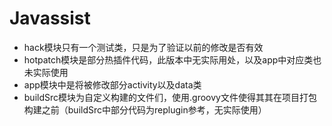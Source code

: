# Javassist
- hack模块只有一个测试类，只是为了验证以前的修改是否有效
- hotpatch模块是部分热插件代码，此版本中无实际用处，以及app中对应类也未实际使用
- app模块中是将被修改部分activity以及data类
- buildSrc模块为自定义构建的文件们，使用.groovy文件使得其其在项目打包构建之前（buildSrc中部分代码为replugin参考，无实际使用）
